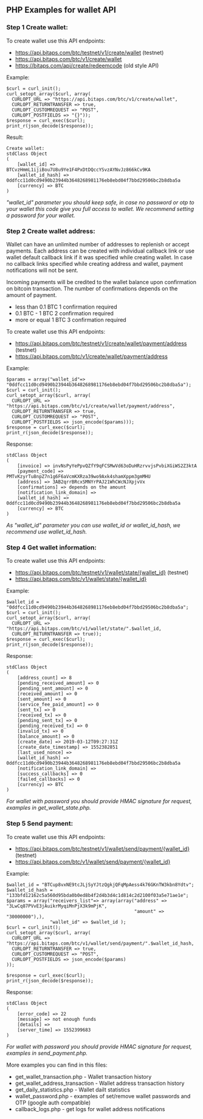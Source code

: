 ## PHP Examples for wallet API

### Step 1 Create wallet:

To create wallet use this API endpoints:

  - https://api.bitaps.com/btc/testnet/v1/create/wallet  (testnet)
  - https://api.bitaps.com/btc/v1/create/wallet
  - https://bitaps.com/api/create/redeemcode (old style API)
  
Example:

    $curl = curl_init();
    curl_setopt_array($curl, array(
      CURLOPT_URL => "https://api.bitaps.com/btc/v1/create/wallet",
      CURLOPT_RETURNTRANSFER => true,
      CURLOPT_CUSTOMREQUEST => "POST",
      CURLOPT_POSTFIELDS => "{}"));
    $response = curl_exec($curl);
    print_r(json_decode($response));

Result:

    Create wallet:
    stdClass Object
    (
        [wallet_id] => BTCvzHmmL1ijiBou7U8u9Ye1F4PxDtDQccYSvzAYNvJz866kCv9KA
        [wallet_id_hash] => 0ddfcc11d0cd9490b23944b3648268981176eb8ebd04f7bbd29506bc2b8dba5a
        [currency] => BTC
    )
    
_"wallet_id" parameter you should keep safe, in case no password or otp to your wallet this code give you
 full access to wallet. We recommend setting a password for your wallet._

### Step 2 Create wallet address:

Wallet can have an unlimited number of addresses to replenish or accept payments. Each address can be created with
individual callback link or use wallet default callback link if it was specified while creating wallet. In case no
callback links specified while creating address and wallet, payment notifications will not be sent.

Incoming payments will be credited to the wallet balance upon confirmation on bitcoin transaction. The number of 
confirmations depends on the amount of payment.

  - less than 0.1 BTC  1 confirmation required 
  - 0.1 BTC - 1 BTC  2 confirmation required 
  - more or equal 1 BTC 3 confirmation required 
  
To create wallet use this API endpoints:

  - https://api.bitaps.com/btc/testnet/v1/create/wallet/payment/address  (testnet)
  - https://api.bitaps.com/btc/v1/create/wallet/payment/address
  
Example:
  
    $params = array("wallet_id"=> "0ddfcc11d0cd9490b23944b3648268981176eb8ebd04f7bbd29506bc2b8dba5a");
    $curl = curl_init();
    curl_setopt_array($curl, array(
      CURLOPT_URL => "https://api.bitaps.com/btc/v1/create/wallet/payment/address",
      CURLOPT_RETURNTRANSFER => true,
      CURLOPT_CUSTOMREQUEST => "POST",
      CURLOPT_POSTFIELDS => json_encode($params)));
    $response = curl_exec($curl);
    print_r(json_decode($response));
Response:

    stdClass Object
    (
        [invoice] => invNsPyYePpvQZfY9qFCSMwVd63oDuHRzrvvjsPvbiXGiWS2Z3ktA
        [payment_code] => PMTvKzyrTu8npZ7n1g6F6aVcmKXRza39wo9Axk4shamXppm3gmMHU
        [address] => 3AB2qrrBRcxSMNYrPAJ21WhCWcNJXpjvVx
        [confirmations] => depends on the amount
        [notification_link_domain] => 
        [wallet_id_hash] => 0ddfcc11d0cd9490b23944b3648268981176eb8ebd04f7bbd29506bc2b8dba5a
        [currency] => BTC
    )

_As "wallet_id" parameter you can use wallet_id or wallet_id_hash, we recommend use wallet_id_hash._


### Step 4 Get wallet information:

To create wallet use this API endpoints:

  - https://api.bitaps.com/btc/testnet/v1/wallet/state/{wallet_id}  (testnet)
  - https://api.bitaps.com/btc/v1/wallet/state/{wallet_id}

Example:

    $wallet_id = "0ddfcc11d0cd9490b23944b3648268981176eb8ebd04f7bbd29506bc2b8dba5a";
    $curl = curl_init();
    curl_setopt_array($curl, array(
      CURLOPT_URL => "https://api.bitaps.com/btc/v1/wallet/state/".$wallet_id,
      CURLOPT_RETURNTRANSFER => true));
    $response = curl_exec($curl);
    print_r(json_decode($response));
    
Response:

    stdClass Object
    (
        [address_count] => 8
        [pending_received_amount] => 0
        [pending_sent_amount] => 0
        [received_amount] => 0
        [sent_amount] => 0
        [service_fee_paid_amount] => 0
        [sent_tx] => 0
        [received_tx] => 0
        [pending_sent_tx] => 0
        [pending_received_tx] => 0
        [invalid_tx] => 0
        [balance_amount] => 0
        [create_date] => 2019-03-12T09:27:31Z
        [create_date_timestamp] => 1552382851
        [last_used_nonce] => 
        [wallet_id_hash] => 0ddfcc11d0cd9490b23944b3648268981176eb8ebd04f7bbd29506bc2b8dba5a
        [notification_link_domain] => 
        [success_callbacks] => 0
        [failed_callbacks] => 0
        [currency] => BTC
    )

_For wallet with password you should provide HMAC signature for request, examples in get_wallet_state.php._


### Step 5 Send payment:

To create wallet use this API endpoints:

  - https://api.bitaps.com/btc/testnet/v1/wallet/send/payment/{wallet_id}  (testnet)
  - https://api.bitaps.com/btc/v1/wallet/send/payment/{wallet_id}

Example:

    $wallet_id = "BTCup8vxNE9tcJLjSyYJtzQgkjQFqMpAess4k76GKnTW3kbn8Ydtv";
    $wallet_id_hash = "133bfd12162c5a560d95bda0b0ed8b4f2d4b3d4c1d814c2d2100f03a5e71ae1e";
    $params = array("receivers_list"=> array(array("address" => "3LwCq87PVvE3jAuikrMyqiMnPjX3k9mPjK",
                                                   "amount" =>  "30000000"),),
                    "wallet_id" => $wallet_id );
    $curl = curl_init();
    curl_setopt_array($curl, array(
      CURLOPT_URL => "https://api.bitaps.com/btc/v1/wallet/send/payment/".$wallet_id_hash,
      CURLOPT_RETURNTRANSFER => true,
      CURLOPT_CUSTOMREQUEST => "POST",
      CURLOPT_POSTFIELDS => json_encode($params)
    ));
    
    $response = curl_exec($curl);
    print_r(json_decode($response));
    
Response:

    stdClass Object
    (
        [error_code] => 22
        [message] => not enough funds
        [details] => 
        [server_time] => 1552399683
    )


_For wallet with password you should provide HMAC signature for request, examples in send_payment.php._


More examples you can find in this files:

  - get_wallet_transaction.php  - Wallet transaction history
  - get_wallet_address_transaction - Wallet address transaction history
  - get_daily_statistics.php - Wallet dailt statistics
  - wallet_password.php - examples of set/remove wallet passwords and OTP (google auth compatible)
  - callback_logs.php - get logs for wallet address notifications
  